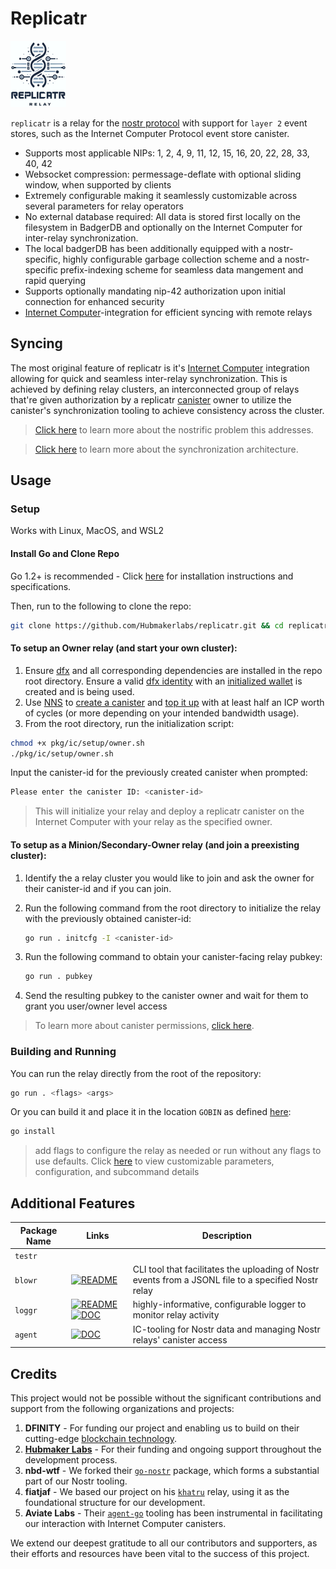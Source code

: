 # Replicatr

![logo](doc/logo.png)

`replicatr` is a relay for the [nostr protocol](https://github.com/nostr-protocol/nostr) with support for `layer 2` event stores, such as the Internet 
Computer Protocol event store canister.

* Supports most applicable NIPs: 1, 2, 4, 9, 11, 12, 15, 16, 20, 22, 28, 33, 40, 42
* Websocket compression: permessage-deflate with optional sliding window, when supported by clients
* Extremely configurable making it seamlessly customizable across several parameters for relay operators
* No external database required: All data is stored first locally on the filesystem in BadgerDB and optionally on the
  Internet Computer for inter-relay synchronization.
* The local badgerDB has been additionally equipped with a nostr-specific, highly configurable garbage collection scheme and a
  nostr-specific prefix-indexing scheme for seamless data mangement and rapid querying
* Supports optionally mandating nip-42 authorization upon initial connection for enhanced security
* [Internet Computer](https://internetcomputer.org/docs/current/home)-integration for efficient syncing with remote
  relays

## Syncing

The most original feature of replicatr is it's  [Internet Computer](https://internetcomputer.org/docs/current/home)
integration allowing for quick and seamless inter-relay synchronization. This is achieved by defining relay clusters, an
interconnected group of relays that're given authorization by a replicatr [canister](https://internetcomputer.org/docs/current/concepts/canisters-code) owner to utilize the canister's
synchronization tooling to achieve consistency across the cluster.

> [Click here](doc/problem.md) to learn more about the nostrific problem this addresses.

> [Click here](doc/arch.md) to learn more about the synchronization architecture.

## Usage

### Setup

Works with Linux, MacOS, and WSL2

#### Install Go and Clone Repo

Go 1.2+ is recommended - Click [here](doc/golang.md) for installation instructions and specifications.

Then, run to the following to clone the repo:

```bash
git clone https://github.com/Hubmakerlabs/replicatr.git && cd replicatr
```


#### To setup an Owner relay (and start your own cluster):


1. Ensure [dfx](https://internetcomputer.org/docs/current/developer-docs/getting-started/install/) and all corresponding dependencies are installed in the
   repo root directory. Ensure a valid [dfx identity](https://internetcomputer.org/docs/current/developer-docs/developer-tools/cli-tools/cli-reference/dfx-identity) with an [initialized wallet](https://internetcomputer.org/docs/current/developer-docs/developer-tools/cli-tools/cli-reference/dfx-quickstart) is created and is being used.
2. Use [NNS](https://nns.ic0.app/) to [create a canister](https://internetcomputer.org/docs/current/developer-docs/daos/nns/nns-app-quickstart) and [top it up](https://internetcomputer.org/docs/current/developer-docs/smart-contracts/topping-up/topping-up-canister) with at least half an ICP worth of cycles (or more depending on your intended bandwidth usage).
3. From the root directory, run the initialization script:

```bash
chmod +x pkg/ic/setup/owner.sh
./pkg/ic/setup/owner.sh
```
Input the canister-id for the previously created canister when prompted:

```bash
Please enter the canister ID: <canister-id>
```

> This will initialize your relay and deploy a replicatr canister on the Internet Computer with your relay as the
> specified owner.

#### To setup as a Minion/Secondary-Owner  relay (and join a preexisting cluster):

1. Identify the a relay cluster you would like to join and ask the owner for their canister-id and if you can join.
2. Run the following command from the root directory to initialize the relay with the previously obtained canister-id:

   ```bash
   go run . initcfg -I <canister-id>
   ```
   
5. Run the following command to obtain your canister-facing relay pubkey:
   ```bash
   go run . pubkey
   ```
   
7. Send the resulting pubkey to the canister owner and wait for them to grant you user/owner level access

> To learn more about canister permissions, [click here](doc/canister.md).

### Building and Running

You can run the relay directly from the root of the repository:

```bash
go run . <flags> <args>
```

Or you can build it and place it in the location `GOBIN` as defined [here](doc/golang.md):

```bash
go install
```

> add flags to configure the relay as needed or run without any flags to use defaults. Click [here](pkg/config/base/README.md) to view customizable parameters, configuration, and subcommand details

## Additional Features

|Package Name|Links |Description|
|-----------------|-------|-----|
|`testr`          |       |     |
|`blowr`|[![README](https://img.shields.io/badge/-README-green)](cmd/blower/README.md)|CLI tool that facilitates the uploading of Nostr events from a JSONL file to a specified Nostr relay|
|`loggr`|[![README](https://img.shields.io/badge/-README-green)](doc/logger.md) [![DOC](https://img.shields.io/badge/-DOC-blue)](https://pkg.go.dev/mleku.dev/git/slog@v1.0.16)|highly-informative, configurable logger to monitor relay activity|
|`agent`| [![DOC](https://img.shields.io/badge/-DOC-blue)](https://pkg.go.dev/github.com/Hubmakerlabs/replicatr/pkg/ic/agent)|IC-tooling for Nostr data and managing Nostr relays' canister access|



## Credits

This project would not be possible without the significant contributions and support from the following organizations and projects:

1. **DFINITY** - For funding our project and enabling us to build on their cutting-edge [blockchain technology](https://internetcomputer.org/docs/current/home).
2. **[Hubmaker Labs](https://github.com/Hubmakerlabs)** - For their funding and ongoing support throughout the development process.
3. **nbd-wtf** - We forked their [`go-nostr`](https://github.com/nbd-wtf/go-nostr) package, which forms a substantial part of our Nostr tooling.
4. **fiatjaf** - We based our project on his [`khatru`](https://github.com/fiatjaf/khatru) relay, using it as the foundational structure for our development.
5. **Aviate Labs** - Their [`agent-go`](https://github.com/aviate-labs/agent-go) tooling has been instrumental in facilitating our interaction with Internet Computer canisters.

We extend our deepest gratitude to all our contributors and supporters, as their efforts and resources have been vital to the success of this project.




